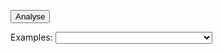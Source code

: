<link rel="stylesheet" href="../css/try.css">
<script language="javascript" src="../js/trymulang.js"></script>


<button id="analyse-button" onclick="analyse()">Analyse</button>

<span class="examples-container">
  Examples: <select class="examples-select">
  <option selected="selected"></option>
  <option value="intransitive">With intransitive expectations</option>
  <option value="unscoped">With unscoped expectations</option>
  <option value="signature">With signature analysis</option>
  <option value="broken">With broken input</option>
  <option value="AST">With AST as input</option>
  <option value="smellInclusion">With smell analysis, by inclusion</option>
  <option value="smellExclusion">With smell analysis, by exclusion</option>
  <option value="expressiveness">With expressiveness smells</option>
  <option value="intermediate">With intermediate language generation</option>
  <option value="testRunning">With test running</option>
</select>
</span>


<div id="try-container">
  <div id="jsoneditor"></div>
  <pre id="result"></pre>
</div>
